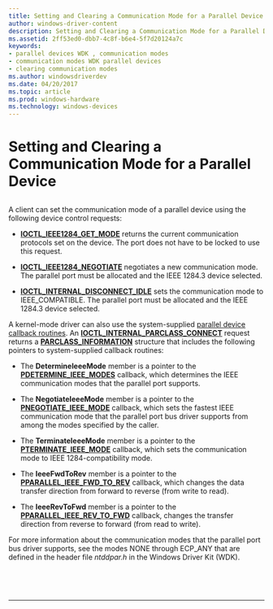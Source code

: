 ```yaml
---
title: Setting and Clearing a Communication Mode for a Parallel Device
author: windows-driver-content
description: Setting and Clearing a Communication Mode for a Parallel Device
ms.assetid: 2ff53ed0-dbb7-4c8f-b6e4-5f7d20124a7c
keywords:
- parallel devices WDK , communication modes
- communication modes WDK parallel devices
- clearing communication modes
ms.author: windowsdriverdev
ms.date: 04/20/2017
ms.topic: article
ms.prod: windows-hardware
ms.technology: windows-devices
---
```


# Setting and Clearing a Communication Mode for a Parallel Device


## <a href="" id="ddk-setting-and-clearing-a-communication-mode-for-a-parallel-device-kg"></a>


A client can set the communication mode of a parallel device using the following device control requests:

-   [**IOCTL\_IEEE1284\_GET\_MODE**](https://msdn.microsoft.com/library/windows/hardware/ff543975) returns the current communication protocols set on the device. The port does not have to be locked to use this request.

-   [**IOCTL\_IEEE1284\_NEGOTIATE**](https://msdn.microsoft.com/library/windows/hardware/ff543978) negotiates a new communication mode. The parallel port must be allocated and the IEEE 1284.3 device selected.

-   [**IOCTL\_INTERNAL\_DISCONNECT\_IDLE**](https://msdn.microsoft.com/library/windows/hardware/ff543993) sets the communication mode to IEEE\_COMPATIBLE. The parallel port must be allocated and the IEEE 1284.3 device selected.

A kernel-mode driver can also use the system-supplied [parallel device callback routines](https://msdn.microsoft.com/library/windows/hardware/ff544275). An [**IOCTL\_INTERNAL\_PARCLASS\_CONNECT**](https://msdn.microsoft.com/library/windows/hardware/ff544040) request returns a [**PARCLASS\_INFORMATION**](https://msdn.microsoft.com/library/windows/hardware/ff544334) structure that includes the following pointers to system-supplied callback routines:

-   The **DetermineIeeeMode** member is a pointer to the [**PDETERMINE\_IEEE\_MODES**](https://msdn.microsoft.com/library/windows/hardware/ff544365) callback, which determines the IEEE communication modes that the parallel port supports.

-   The **NegotiateIeeeMode** member is a pointer to the [**PNEGOTIATE\_IEEE\_MODE**](https://msdn.microsoft.com/library/windows/hardware/ff544386) callback, which sets the fastest IEEE communication mode that the parallel port bus driver supports from among the modes specified by the caller.

-   The **TerminateIeeeMode** member is a pointer to the [**PTERMINATE\_IEEE\_MODE**](https://msdn.microsoft.com/library/windows/hardware/ff544773) callback, which sets the communication mode to IEEE 1284-compatibility mode.

-   The **IeeeFwdToRev** member is a pointer to the [**PPARALLEL\_IEEE\_FWD\_TO\_REV**](https://msdn.microsoft.com/library/windows/hardware/ff544524) callback, which changes the data transfer direction from forward to reverse (from write to read).

-   The **IeeeRevToFwd** member is a pointer to the [**PPARALLEL\_IEEE\_REV\_TO\_FWD**](https://msdn.microsoft.com/library/windows/hardware/ff544528) callback, changes the transfer direction from reverse to forward (from read to write).

For more information about the communication modes that the parallel port bus driver supports, see the modes NONE through ECP\_ANY that are defined in the header file *ntddpar.h* in the Windows Driver Kit (WDK).

 

 


--------------------



